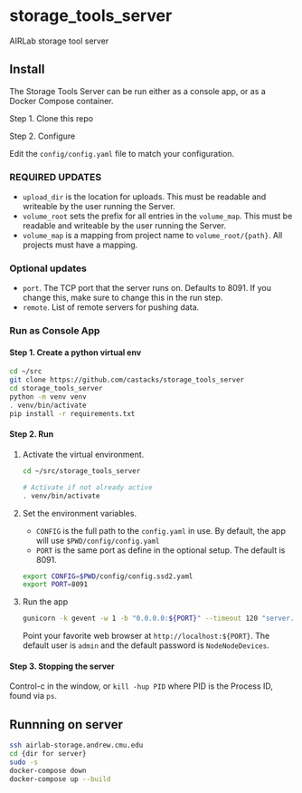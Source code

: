 # storage_tools_server

AIRLab storage tool server

## Install

The Storage Tools Server can be run either as a console app, or as a Docker Compose container.

Step 1. Clone this repo

Step 2. Configure

Edit the `config/config.yaml` file to match your configuration.

### REQUIRED UPDATES

* `upload_dir` is the location for uploads.  This must be readable and writeable by the user running the Server.
* `volume_root` sets the prefix for all entries in the `volume_map`.  This must be readable and writeable by the user running the Server.
* `volume_map` is a mapping from project name to `volume_root/{path}`.  All projects must have a mapping.

### Optional updates

* `port`.  The TCP port that the server runs on.  Defaults to 8091.  If you change this, make sure to change this in the run step.  
* `remote`. List of remote servers for pushing data.  

### Run as Console App

#### Step 1. Create a python virtual env

``` bash
cd ~/src
git clone https://github.com/castacks/storage_tools_server
cd storage_tools_server
python -m venv venv
. venv/bin/activate
pip install -r requirements.txt
```

#### Step 2. Run

1. Activate the virtual environment.

    ``` bash
    cd ~/src/storage_tools_server

    # Activate if not already active
    . venv/bin/activate
    ```

2. Set the environment variables.
    * `CONFIG` is the full path to the `config.yaml` in use.  By default, the app will use `$PWD/config/config.yaml`
    * `PORT` is the same port as define in the optional setup. The default is 8091.

    ``` bash
    export CONFIG=$PWD/config/config.ssd2.yaml
    export PORT=8091
    ```

3. Run the app

    ``` bash
    gunicorn -k gevent -w 1 -b "0.0.0.0:${PORT}" --timeout 120 "server.app:app"
    ```

    Point your favorite web browser at `http://localhost:${PORT}`. The default user is `admin` and the default password is `NodeNodeDevices`.

#### Step 3. Stopping the server

Control-c in the window, or `kill -hup PID` where PID is the Process ID, found via `ps`.

## Runnning on server

``` bash
ssh airlab-storage.andrew.cmu.edu
cd {dir for server}
sudo -s
docker-compose down
docker-compose up --build
```
